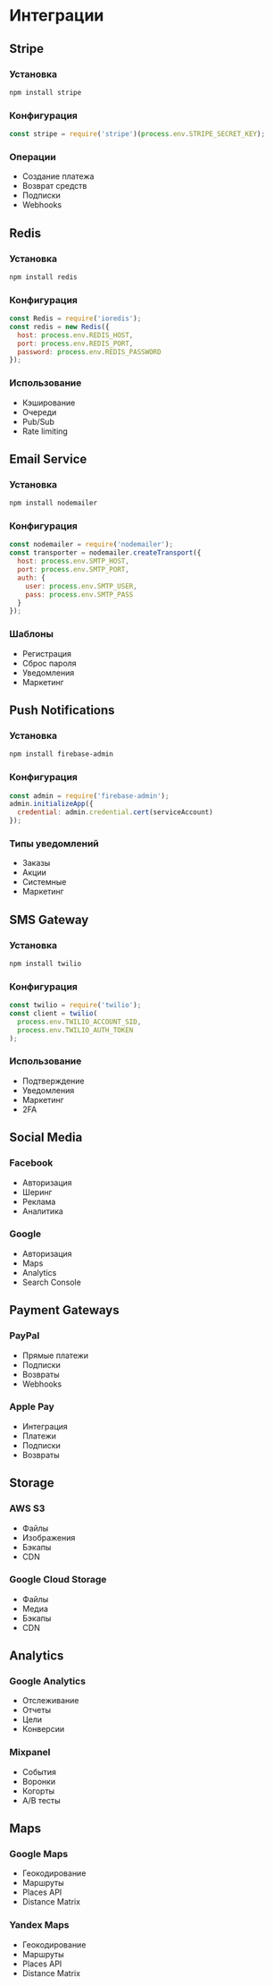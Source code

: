 # Интеграции

## Stripe

### Установка
```bash
npm install stripe
```

### Конфигурация
```javascript
const stripe = require('stripe')(process.env.STRIPE_SECRET_KEY);
```

### Операции
- Создание платежа
- Возврат средств
- Подписки
- Webhooks

## Redis

### Установка
```bash
npm install redis
```

### Конфигурация
```javascript
const Redis = require('ioredis');
const redis = new Redis({
  host: process.env.REDIS_HOST,
  port: process.env.REDIS_PORT,
  password: process.env.REDIS_PASSWORD
});
```

### Использование
- Кэширование
- Очереди
- Pub/Sub
- Rate limiting

## Email Service

### Установка
```bash
npm install nodemailer
```

### Конфигурация
```javascript
const nodemailer = require('nodemailer');
const transporter = nodemailer.createTransport({
  host: process.env.SMTP_HOST,
  port: process.env.SMTP_PORT,
  auth: {
    user: process.env.SMTP_USER,
    pass: process.env.SMTP_PASS
  }
});
```

### Шаблоны
- Регистрация
- Сброс пароля
- Уведомления
- Маркетинг

## Push Notifications

### Установка
```bash
npm install firebase-admin
```

### Конфигурация
```javascript
const admin = require('firebase-admin');
admin.initializeApp({
  credential: admin.credential.cert(serviceAccount)
});
```

### Типы уведомлений
- Заказы
- Акции
- Системные
- Маркетинг

## SMS Gateway

### Установка
```bash
npm install twilio
```

### Конфигурация
```javascript
const twilio = require('twilio');
const client = twilio(
  process.env.TWILIO_ACCOUNT_SID,
  process.env.TWILIO_AUTH_TOKEN
);
```

### Использование
- Подтверждение
- Уведомления
- Маркетинг
- 2FA

## Social Media

### Facebook
- Авторизация
- Шеринг
- Реклама
- Аналитика

### Google
- Авторизация
- Maps
- Analytics
- Search Console

## Payment Gateways

### PayPal
- Прямые платежи
- Подписки
- Возвраты
- Webhooks

### Apple Pay
- Интеграция
- Платежи
- Подписки
- Возвраты

## Storage

### AWS S3
- Файлы
- Изображения
- Бэкапы
- CDN

### Google Cloud Storage
- Файлы
- Медиа
- Бэкапы
- CDN

## Analytics

### Google Analytics
- Отслеживание
- Отчеты
- Цели
- Конверсии

### Mixpanel
- События
- Воронки
- Когорты
- A/B тесты

## Maps

### Google Maps
- Геокодирование
- Маршруты
- Places API
- Distance Matrix

### Yandex Maps
- Геокодирование
- Маршруты
- Places API
- Distance Matrix 